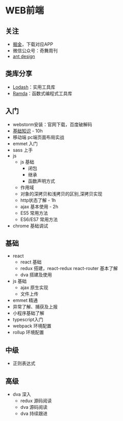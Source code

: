 # WEB前端

## 关注
- [掘金](https://juejin.im)，下载对应APP
- 微信公众号：奇舞周刊
- [ant design](https://github.com/ant-design/ant-design)

## 类库分享
- [Lodash](https://www.lodashjs.com/)：实用工具库
- [Ramda](https://ramdajs.com/)：函数式编程式工具库

## 入门
- webstorm安装：官网下载，百度破解码
- [基础知识](1-basic.md) - 10h
- 移动端 pc端页面布局实战
- emmet 入门
- sass 上手
- js
    - js 基础
        - 闭包
        - 继承
        - 函数声明方式
    - 作用域
    - 对象的深拷贝和浅拷贝的区别,深拷贝实现
    - http状态了解 - 1h
    - ajax 基本使用 - 2h
    - ES5 常用方法
    - ES6/ES7 常用方法
- chrome 基础调试

## 基础
- react
    - react 基础
    - redux 搭建，react-redux react-router 基本了解
    - dva 搭建及使用
- js 基础
    - ajax 原生实现
    - 文件上传
- emmet 精通
- 异常了解、捕获及上报
- 小程序基础了解
- typescript入门
- webpack 环境配置
- rollup 环境配置


## 中级
- 正则表达式

## 高级
- dva 深入
    - redux 源码阅读
    - dva 源码阅读
    - dva 持续跟进
